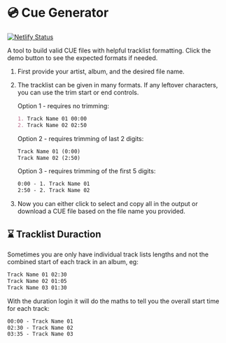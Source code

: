 # 💿 Cue Generator

[![Netlify Status](https://api.netlify.com/api/v1/badges/55844e54-e253-4018-856e-6cf7dcbd9506/deploy-status)](https://app.netlify.com/sites/cue-generator/deploys)

A tool to build valid CUE files with helpful tracklist formatting. Click the demo button to see the expected formats if needed.

1. First provide your artist, album, and the desired file name.
2. The tracklist can be given in many formats. If any leftover characters, you can use the trim start or end controls.

   Option 1 - requires no trimming:

   ```md
   1. Track Name 01 00:00
   2. Track Name 02 02:50
   ```

   Option 2 - requires trimming of last 2 digits:

   ```md
   Track Name 01 (0:00)
   Track Name 02 (2:50)
   ```

   Option 3 - requires trimming of the first 5 digits:

   ```md
   0:00 - 1. Track Name 01
   2:50 - 2. Track Name 02
   ```

3. Now you can either click to select and copy all in the output or download a CUE file based on the file name you provided.

## ⌛ Tracklist Duraction

Sometimes you are only have individual track lists lengths and not the combined start of each track in an album, eg:

```md
Track Name 01 02:30
Track Name 02 01:05
Track Name 03 01:30
```

With the duration login it will do the maths to tell you the overall start time for each track:

```md
00:00 - Track Name 01
02:30 - Track Name 02
03:35 - Track Name 03
```
